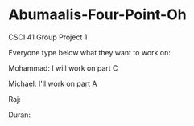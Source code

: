# Abumaalis-Four-Point-Oh
CSCI 41 Group Project 1

Everyone type below what they want to work on:

Mohammad:
I will work on part C

Michael:
I'll work on part A

Raj:


Duran:
